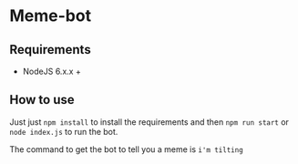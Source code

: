 # Meme-bot

## Requirements

* NodeJS 6.x.x +


## How to use

Just just `npm install` to install the requirements and then `npm run start` or `node index.js` to run the bot.

The command to get the bot to tell you a meme is `i'm tilting`
